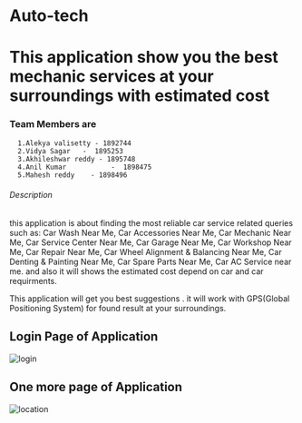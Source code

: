 # Auto-tech
# This application show you the best mechanic services at your surroundings with estimated cost #

  ###  Team Members are ###
      1.Alekya valisetty - 1892744 
      2.Vidya Sagar   -  1895253  
      3.Akhileshwar reddy - 1895748 
      4.Anil Kumar           -  1898475 
      5.Mahesh reddy    - 1898496   
 
 
 ###### Description ######
  this application is about finding the most reliable car service related queries such as:
Car Wash Near Me, Car Accessories Near Me, Car Mechanic Near Me, Car Service Center Near Me, Car Garage Near Me, Car Workshop Near Me, Car Repair Near Me, Car Wheel Alignment & Balancing Near Me, Car Denting & Painting Near Me, Car Spare Parts Near Me, Car AC Service near me. and also it will shows the estimated cost depend on car and car requirments.

This application will get you best suggestions . it will work with GPS(Global Positioning System) for found result at your surroundings.

## Login Page of Application ##
![login](https://user-images.githubusercontent.com/48560720/73887890-8848d900-483a-11ea-8fc3-cd34f82e7eb8.PNG)

## One more page of Application ##
![location](https://user-images.githubusercontent.com/48560720/73890668-808c3300-4840-11ea-8611-3d9157f435aa.PNG)


